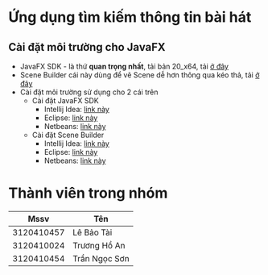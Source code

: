# Ứng dụng tìm kiếm thông tin bài hát

## Cài đặt môi trường cho **JavaFX**
* JavaFX SDK - là thứ **quan trọng nhất**, tải bản 20_x64, tải [ở đây][LinkDownJavaFx]
* Scene Builder cái này dùng để vẽ Scene dễ hơn thông qua kéo thả, tải [ở đây][LinkDownSceneBuilder]
* Cài đặt môi trường sử dụng cho 2 cái trên
  * Cài đặt JavaFX SDK
    * Intellij Idea: [link này][JavaFXSetupIdea]
    * Eclipse: [link này][JavaFXSetupEclipse]
    * Netbeans: [link này][JavaFXSetupNetbeans]
  * Cài đặt Scene Builder
    * Intellij Idea: [link này][SceneBuilderSetupIdea]
    * Eclipse: [link này][SceneBuilderSetupEclipse]
    * Netbeans: [link này][SceneBuilderSetupNetbeans]

# Thành viên trong nhóm
| Mssv       | Tên           |
|------------|---------------|
| 3120410457 | Lê Bảo Tài    |
| 3120410024 | Trương Hồ An  |
| 3120410454 | Trần Ngọc Sơn |


[JavaFXSetupIdea]: https://www.youtube.com/watch?v=IvsvjUq38Jc&t=575s
[JavaFXSetupEclipse]: https://www.youtube.com/watch?v=MND0mbrMgTk
[JavaFXSetupNetbeans]: https://www.youtube.com/watch?v=6E4IkTuvUCI

[SceneBuilderSetupIdea]: https://www.youtube.com/watch?v=-Obxf6NjnbQ&t=515s
[SceneBuilderSetupEclipse]: https://www.youtube.com/watch?v=Dbb69NiQHso&t=572s
[SceneBuilderSetupNetbeans]: https://www.youtube.com/watch?v=0ASgJmcQ2vQ

[LinkDownJavaFx]: https://gluonhq.com/products/javafx/
[LinkDownSceneBuilder]: https://gluonhq.com/products/scene-builder/
